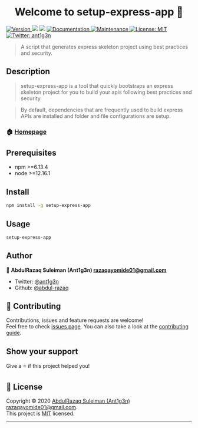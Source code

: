 <h1 align="center">Welcome to setup-express-app 👋</h1>
<p>
  <a href="https://www.npmjs.com/package/setup-express-app" target="_blank">
    <img alt="Version" src="https://img.shields.io/npm/v/setup-express-app.svg">
  </a>
  <img src="https://img.shields.io/badge/npm-%3E%3D6.13.4-blue.svg" />
  <img src="https://img.shields.io/badge/node-%3E%3D12.16.1-blue.svg" />
  <a href="https://github.com/abdul-razaq/setup-express-app#readme" target="_blank">
    <img alt="Documentation" src="https://img.shields.io/badge/documentation-yes-brightgreen.svg" />
  </a>
  <a href="https://github.com/abdul-razaq/setup-express-app/graphs/commit-activity" target="_blank">
    <img alt="Maintenance" src="https://img.shields.io/badge/Maintained%3F-yes-green.svg" />
  </a>
  <a href="https://github.com/abdul-razaq/setup-express-app/blob/master/LICENSE" target="_blank">
    <img alt="License: MIT" src="https://img.shields.io/github/license/abdul-razaq/setup-express-app" />
  </a>
  <a href="https://twitter.com/ant1g3n" target="_blank">
    <img alt="Twitter: ant1g3n" src="https://img.shields.io/twitter/follow/ant1g3n.svg?style=social" />
  </a>
</p>

> A script that generates express skeleton project using best practices and security.

## Description
>setup-express-app is a tool that quickly bootstraps an express skeleton project for you to build your apis following best practices and security.

>By default, dependencies that are frequently used to build express APIs are installed and folder and file configurations are setup.

### 🏠 [Homepage](https://github.com/abdul-razaq/setup-express-app#readme)

## Prerequisites

- npm >=6.13.4
- node >=12.16.1

## Install

```sh
npm install -g setup-express-app
```

## Usage

```sh
setup-express-app
```

## Author

👤 **AbdulRazaq Suleiman (Ant1g3n) <razaqayomide01@gmail.com>**

* Twitter: [@ant1g3n](https://twitter.com/ant1g3n)
* Github: [@abdul-razaq](https://github.com/abdul-razaq)

## 🤝 Contributing

Contributions, issues and feature requests are welcome!<br />Feel free to check [issues page](https://github.com/abdul-razaq/setup-express-app/issues). You can also take a look at the [contributing guide](https://github.com/abdul-razaq/setup-express-app/blob/master/CONTRIBUTING.md).

## Show your support

Give a ⭐️ if this project helped you!

## 📝 License

Copyright © 2020 [AbdulRazaq Suleiman (Ant1g3n) <razaqayomide01@gmail.com>](https://github.com/abdul-razaq).<br />
This project is [MIT](https://github.com/abdul-razaq/setup-express-app/blob/master/LICENSE) licensed.

***
